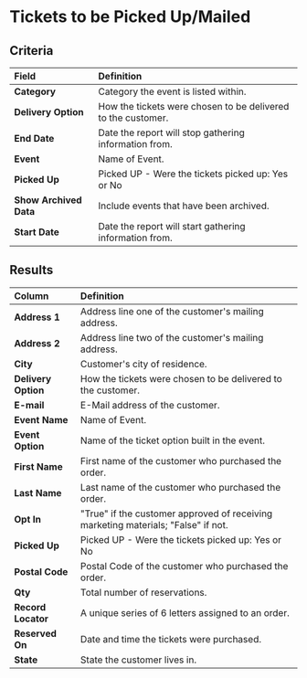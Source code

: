 # Tickets to be Picked Up/Mailed

## Criteria

| **Field** | **Definition** |
| :--- | :--- |
| **Category** | Category the event is listed within. |
| **Delivery Option** | How the tickets were chosen to be delivered to the customer. |
| **End Date** | Date the report will stop gathering information from. |
| **Event** | Name of Event. |
| **Picked Up** | Picked UP - Were the tickets picked up: Yes or No |
| **Show Archived Data** | Include events that have been archived. |
| **Start Date** | Date the report will start gathering information from. |

## Results

| **Column** | **Definition** |
| :--- | :--- |
| **Address 1** | Address line one of the customer's mailing address. |
| **Address 2** | Address line two of the customer's mailing address. |
| **City** | Customer's city of residence. |
| **Delivery Option** | How the tickets were chosen to be delivered to the customer. |
| **E-mail** | E-Mail address of the customer. |
| **Event Name** | Name of Event. |
| **Event Option** | Name of the ticket option built in the event. |
| **First Name** | First name of the customer who purchased the order. |
| **Last Name** | Last name of the customer who purchased the order. |
| **Opt In** | "True" if the customer approved of receiving marketing materials; "False" if not. |
| **Picked Up** | Picked UP - Were the tickets picked up: Yes or No |
| **Postal Code** | Postal Code of the customer who purchased the order. |
| **Qty** | Total number of reservations. |
| **Record Locator** | A unique series of 6 letters assigned to an order. |
| **Reserved On** | Date and time the tickets were purchased. |
| **State** | State the customer lives in. |

